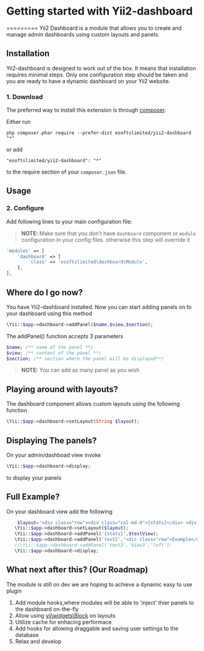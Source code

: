 # Getting started with Yii2-dashboard
=========
Yii2 Dashboard is a module that allows you to create and manage admin dashboards using custom layouts and panels.



Installation
------------
Yii2-dashboard is designed to work out of the box. It means that installation requires
minimal steps. Only one configuration step should be taken and you are ready to
have a dynamic dashboard on your Yii2 website.

### 1. Download
The preferred way to install this extension is through [composer](http://getcomposer.org/download/).

Either run

```
php composer.phar require --prefer-dist esoftslimited/yii2-dashboard "*"
```

or add

```
"esoftslimited/yii2-dashboard": "*"
```

to the require section of your `composer.json` file.


Usage
-----
### 2. Configure

Add following lines to your main configuration file:
> **NOTE:** Make sure that you don't have `dashboard` component or `module` configuration in your config files. otherwise this step will override it

```php
'modules' => [
    'dashboard' => [
        'class' => 'esoftslimited\dashboard\Module',
    ],
],
```
## Where do I go now?
You have Yii2-dashboard installed. Now you can start adding panels on to your dashboard using this method
```php
\Yii::$app->dashboard->addPanel($name,$view,$section);
```
The addPanel() function accepts 3 parameters

```php
$name; /** name of the panel **/
$view; /** content of the panel **/
$section; /** section where the panel will be displayed**/
```
> **NOTE:** You can add as many panel as you wish

## Playing around with layouts?
The dashboard component allows custom layouts using the following function
```php
\Yii::$app->dashboard->setLayout(String $layout);
```
## Displaying The panels?
On your admin/dashboad view invoke 
```php
\Yii::$app->dashboard->display;
```
to display your panels
## Full Example?
On your dashboard view add the following

```php
    $layout='<div class="row"><div class="col-md-8">{stats}</div> <div class="col-md-4">{test2}</div></div></div>';
   \Yii::$app->dashboard->setLayout($layout);
   \Yii::$app->dashboard->addPanel('{stats}',$testView);
   \Yii::$app->dashboard->addPanel('test2','<dic class="row">Example</div>');
   //\Yii::$app->dashboard->addPanel('test3','View3','left');
   \Yii::$app->dashboard->display;
```
## What next after this? (Our Roadmap)
The module is still on dev we are hoping to achieve a dynamic easy to use plugin 

1. Add module hooks,where modules will be able to 'inject' thier panels to the dashboard on-the-fly
2. Allow using [yii\widgets\Block](http://www.yiiframework.com/doc-2.0/yii-widgets-block.html) on layouts
3. Utilize cache for enhacing performace
4. Add hooks for allowing draggable and saving user settings to the database
5. Relax and develop

